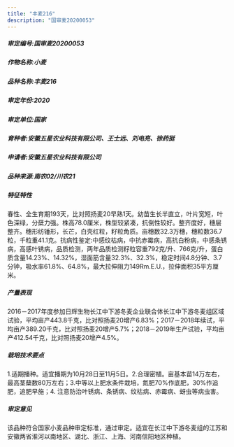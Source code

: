 ```yaml
---
title: "丰麦216"
description: "国审麦20200053"
---
```

##### 审定编号:国审麦20200053

##### 作物名称:小麦

##### 品种名称:丰麦216

##### 审定年份:2020

##### 审定单位:国家

##### 育种者:安徽五星农业科技有限公司、王士远、刘电亮、徐药挺

##### 申请者:安徽五星农业科技有限公司

##### 品种来源:南农02/川农21

##### 特征特性
春性、全生育期193天，比对照扬麦20早熟1天。幼苗生长半直立，叶片宽短，叶色深绿，分蘖力强。株高78.0厘米，株型较紧凑，抗倒性较好。整齐度好，穗层整齐。穗形纺锤形，长芒，白壳红粒，籽粒角质。亩穗数32.3万穗，穗粒数36.7粒，千粒重41.1克。抗病性鉴定:中感纹枯病，中抗赤霉病，高抗白粉病，中感条锈病，高感叶锈病，品质检测，两年品质检测籽粒容重792克/升、766克/升，蛋白质含量14.23%、14.32%，湿面筋含量32.3%、32.3%，稳定时间4.8分钟、3.7分钟，吸水率61.8%、64.8%，最大拉伸阻力149Rm.E.U.，拉伸面积35平方厘米。

##### 产量表现
2016－2017年度参加日辉生物长江中下游冬麦企业联合体长江中下游冬麦组区域试验，平均亩产443.8千克，比对照扬麦20增产6.83%；2017－2018年续试，平均亩产389.20千克，比对照扬麦20增产5.7%；2018－2019年生产试验，平均亩产412.54千克，比对照扬麦20增产4.5%。

##### 栽培技术要点
1.适期播种。适宜播期为10月28日至11月5日。2.合理密植。亩基本苗14万左右，最高茎蘖数80万左右；3.中等以上肥水条件栽培，氮肥70%作底肥，30%作追肥，追肥早施；4. 注意防治叶锈病、条锈病、纹枯病、赤霉病、蚜虫等病虫害。

##### 审定意见
该品种符合国家小麦品种审定标准，通过审定。适宜在长江中下游冬麦组的江苏和安徽两省淮河以南地区、湖北、浙江、上海、河南信阳地区种植。
